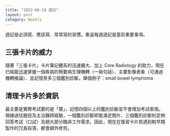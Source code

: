 ```yaml
---
title: "2022-06-19 週記"
layout: post
category: Weekly
---
```


週記是必須寫、應該寫、常常寫的習慣。重返每週週記是當前重要事項。

## 三張卡片的威力

隨著「三張卡片」卡片筆記體系的迅速擴大、加上 Core Radiology 的助力，現在已經能迅速掌握一個疾病的簡要病生理機轉（一兩句話）、主要影像表象（可通過機轉推論）、並記憶至多三個鑑別診斷。舉個例子：small bowel lymphoma



## 清理卡片多於資訊

最主要是實際考試要的是「廣」，記憶四個以上的鑑別診斷並不會增加考試表現。根據過往題目及主治醫師經驗，一個鑑別診斷即能滿足閲片、三個鑑別診斷則足夠回答考試（口試）及絕大部分臨床工作需求。因此，現在在復習卡片若遇到較早期製作的冗長段落，都會額外修剪。